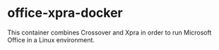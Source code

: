 # office-xpra-docker
This container combines Crossover and Xpra in order to run Microsoft Office in a Linux environment.
